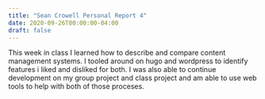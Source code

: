 ```yaml
---
title: "Sean Crowell Personal Report 4"
date: 2020-09-26T00:00:00-04:00
draft: false
---
```

This week in class I learned how to describe and compare content management systems. I tooled around on hugo and wordpress to identify features i liked and disliked for both. I was also able to continue development on my group project and class project and am able to use web tools to help with both of those proceses.

